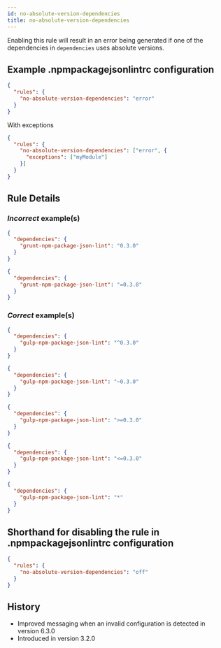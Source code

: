 ```yaml
---
id: no-absolute-version-dependencies
title: no-absolute-version-dependencies
---
```


Enabling this rule will result in an error being generated if one of the dependencies in `dependencies` uses absolute versions.

## Example .npmpackagejsonlintrc configuration

```json
{
  "rules": {
    "no-absolute-version-dependencies": "error"
  }
}
```

With exceptions

```json
{
  "rules": {
    "no-absolute-version-dependencies": ["error", {
      "exceptions": ["myModule"]
    }]
  }
}
```

## Rule Details

### *Incorrect* example(s)

```json
{
  "dependencies": {
    "grunt-npm-package-json-lint": "0.3.0"
  }
}
```

```json
{
  "dependencies": {
    "grunt-npm-package-json-lint": "=0.3.0"
  }
}
```

### *Correct* example(s)

```json
{
  "dependencies": {
    "gulp-npm-package-json-lint": "^0.3.0"
  }
}
```

```json
{
  "dependencies": {
    "gulp-npm-package-json-lint": "~0.3.0"
  }
}
```

```json
{
  "dependencies": {
    "gulp-npm-package-json-lint": ">=0.3.0"
  }
}
```

```json
{
  "dependencies": {
    "gulp-npm-package-json-lint": "<=0.3.0"
  }
}
```

```json
{
  "dependencies": {
    "gulp-npm-package-json-lint": "*"
  }
}
```

## Shorthand for disabling the rule in .npmpackagejsonlintrc configuration

```json
{
  "rules": {
    "no-absolute-version-dependencies": "off"
  }
}
```

## History

* Improved messaging when an invalid configuration is detected in version 6.3.0
* Introduced in version 3.2.0
